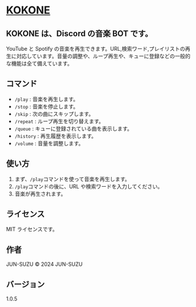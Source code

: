 # [KOKONE](https://kokone.jun-suzu.net)

## KOKONE は、Discord の音楽 BOT です。

YouTube と Spotify の音楽を再生できます。URL,検索ワード,プレイリストの再生に対応しています。音量の調整や、ループ再生や、キューに登録などの一般的な機能は全て備えています。

## コマンド

- `/play` : 音楽を再生します。
- `/stop` : 音楽を停止します。
- `/skip` : 次の曲にスキップします。
- `/repeat` : ループ再生を切り替えます。
- `/queue` : キューに登録されている曲を表示します。
- `/history` : 再生履歴を表示します。
- `/volume` : 音量を調整します。

## 使い方

1. まず、`/play`コマンドを使って音楽を再生します。
2. `/play`コマンドの後に、URL や検索ワードを入力してください。
3. 音楽が再生されます。

## ライセンス

MIT ライセンスです。

## 作者

JUN-SUZU
© 2024 JUN-SUZU

## バージョン

1.0.5
